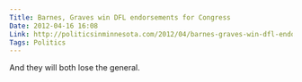 ```yaml
---
Title: Barnes, Graves win DFL endorsements for Congress
Date: 2012-04-16 16:08 
Link: http://politicsinminnesota.com/2012/04/barnes-graves-win-dfl-endorsements-for-congress/
Tags: Politics
---
```


And they will both lose the general.